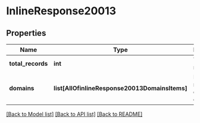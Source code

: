 # InlineResponse20013

## Properties
Name | Type | Description | Notes
------------ | ------------- | ------------- | -------------
**total_records** | **int** | Total records. | [optional] 
**domains** | **list[AllOfinlineResponse20013DomainsItems]** | List of managed domain objects. | [optional] 

[[Back to Model list]](../README.md#documentation-for-models) [[Back to API list]](../README.md#documentation-for-api-endpoints) [[Back to README]](../README.md)


